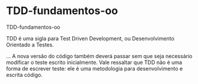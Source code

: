 # TDD-fundamentos-oo
TDD-fundamentos-oo 

TDD é uma sigla para Test Driven Development, ou Desenvolvimento Orientado a Testes. 

... A nova versão do código também deverá passar sem que seja necessário modificar o teste escrito inicialmente. Vale ressaltar que TDD não é uma forma de escrever teste: ele é uma metodologia para desenvolvimento e escrita código.


